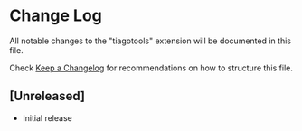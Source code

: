 # Change Log

All notable changes to the "tiagotools" extension will be documented in this file.

Check [Keep a Changelog](http://keepachangelog.com/) for recommendations on how to structure this file.

## [Unreleased]

- Initial release